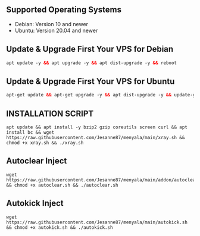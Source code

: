 ## Supported Operating Systems

- Debian: Version 10 and newer
- Ubuntu: Version 20.04 and newer

## Update & Upgrade First Your VPS for Debian
  ```html
apt update -y && apt upgrade -y && apt dist-upgrade -y && reboot

  ```

## Update & Upgrade First Your VPS for Ubuntu

  ```html
  apt-get update && apt-get upgrade -y && apt dist-upgrade -y && update-grub && sleep 2 && reboot

```
## INSTALLATION SCRIPT
```
apt update && apt install -y bzip2 gzip coreutils screen curl && apt install bc && wget https://raw.githubusercontent.com/Jesanne87/menyala/main/xray.sh && chmod +x xray.sh && ./xray.sh

```
## Autoclear Inject
```
wget https://raw.githubusercontent.com/Jesanne87/menyala/main/addon/autoclear/autoclear.sh && chmod +x autoclear.sh && ./autoclear.sh

```
## Autokick Inject
```
wget https://raw.githubusercontent.com/Jesanne87/menyala/main/autokick.sh && chmod +x autokick.sh && ./autokick.sh

```
